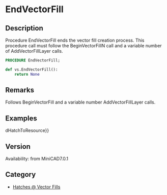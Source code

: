 # EndVectorFill

## Description
Procedure EndVectorFill ends the vector fill creation process. This procedure call must follow the BeginVectorFillN call and a variable number of AddVectorFillLayer calls.

```pascal
PROCEDURE EndVectorFill;
```

```python
def vs.EndVectorFill():
    return None
```

## Remarks
Follows BeginVectorFill and a variable number AddVectorFillLayer calls.

## Examples
dHatchToResource}}

## Version
Availability: from MiniCAD7.0.1

## Category
* [Hatches @ Vector Fills](../Categories/Hatches%20-%20Vector%20Fills.md)
